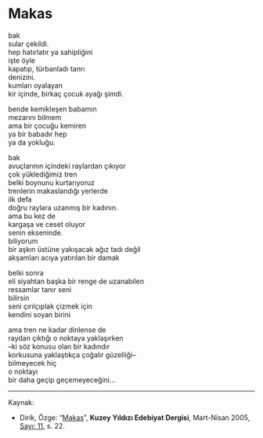 # Makas  
  
bak  
sular çekildi.  
hep hatırlatır ya sahipliğini  
işte öyle  
kapatıp, türbanladı tanrı  
denizini.  
kumları oyalayan  
kir içinde, birkaç çocuk ayağı şimdi.  
  
bende kemikleşen babamın  
mezarını bilmem  
ama bir çocuğu kemiren  
ya bir babadır hep  
ya da yokluğu.  
  
bak  
avuçlarının içindeki raylardan çıkıyor  
çok yüklediğimiz tren  
belki boynunu kurtarıyoruz  
trenlerin makaslandığı yerlerde  
ilk defa  
doğru raylara uzanmış bir kadının.  
ama bu kez de  
kargaşa ve ceset oluyor  
senin ekseninde.  
biliyorum  
bir aşkın üstüne yakışacak ağız tadı değil  
akşamları acıya yatırılan bir damak  
  
belki sonra  
eli siyahtan başka bir renge de uzanabilen  
ressamlar tanır seni  
bilirsin  
seni çırılçıplak çizmek için  
kendini soyan birini  
  
ama tren ne kadar dinlense de  
raydan çıktığı o noktaya yaklaşırken  
–ki söz konusu olan bir kadındır  
korkusuna yaklaştıkça çoğalır güzelliği–  
bilmeyecek hiç  
o noktayı  
bir daha geçip geçemeyeceğini...

---
Kaynak:

- Dirik, Özge: “[Makas](https://kuzeyyildizi.com/dergi/11/makas)”, **Kuzey Yıldızı Edebiyat Dergisi**, Mart-Nisan 2005, [Sayı: 11](https://kuzeyyildizi.com/files/ky11.pdf), s. 22.
